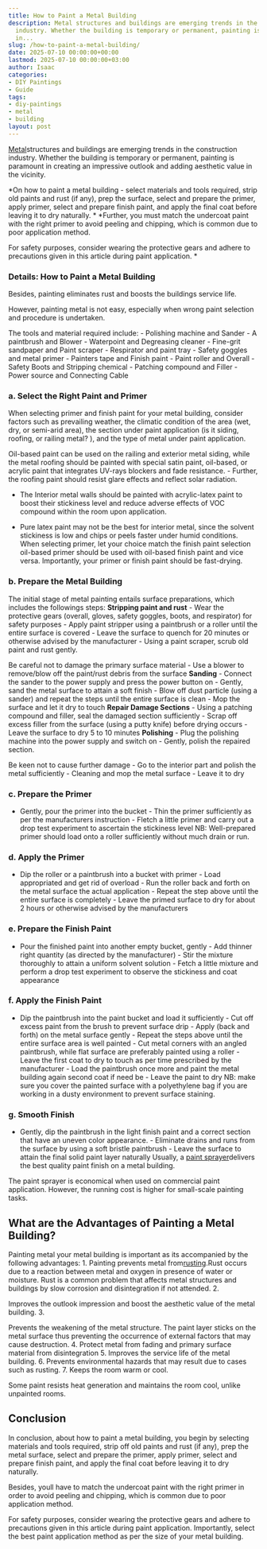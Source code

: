 ```yaml
---
title: How to Paint a Metal Building
description: Metal structures and buildings are emerging trends in the construction
  industry. Whether the building is temporary or permanent, painting is paramount
  in...
slug: /how-to-paint-a-metal-building/
date: 2025-07-10 00:00:00+00:00
lastmod: 2025-07-10 00:00:00+03:00
author: Isaac
categories:
- DIY Paintings
- Guide
tags:
- diy-paintings
- metal
- building
layout: post
---
```

[Metal](https://pestpolicy.com/can-you-use-acrylic-paint-on-metal/)structures and buildings are emerging trends in the construction industry. Whether the building is temporary or permanent, painting is paramount in creating an impressive outlook and adding aesthetic value in the vicinity.

*On how to paint a metal building - select materials and tools required, strip old paints and rust (if any), prep the surface, select and prepare the primer, apply primer, select and prepare finish paint, and apply the final coat before leaving it to dry naturally. * *Further, you must match the undercoat paint with the right primer to avoid peeling and chipping, which is common due to poor application method.

For safety purposes, consider wearing the protective gears and adhere to precautions given in this article during paint application. *

###  Details: How to Paint a Metal Building

Besides, painting eliminates rust and boosts the buildings service life.

However, painting metal is not easy, especially when wrong paint selection and procedure is undertaken.

The tools and material required include: - Polishing machine and Sander - A paintbrush and Blower - Waterpoint and Degreasing cleaner - Fine-grit sandpaper and Paint scraper - Respirator and paint tray - Safety goggles and metal primer - Painters tape and Finish paint - Paint roller and Overall - Safety Boots and Stripping chemical - Patching compound and Filler - Power source and Connecting Cable

###  a. Select the Right Paint and Primer

When selecting primer and finish paint for your metal building, consider factors such as prevailing weather, the climatic condition of the area (wet, dry, or semi-arid area), the section under paint application (is it siding, roofing, or railing metal? ), and the type of metal under paint application.

Oil-based paint can be used on the railing and exterior metal siding, while the metal roofing should be painted with special satin paint, oil-based, or acrylic paint that integrates UV-rays blockers and fade resistance. - Further, the roofing paint should resist glare effects and reflect solar radiation.

- The Interior metal walls should be painted with acrylic-latex paint to boost their stickiness level and reduce adverse effects of VOC compound within the room upon application.

- Pure latex paint may not be the best for interior metal, since the solvent stickiness is low and chips or peels faster under humid conditions. When selecting primer, let your choice match the finish paint selection oil-based primer should be used with oil-based finish paint and vice versa. Importantly, your primer or finish paint should be fast-drying.

###  b. Prepare the Metal Building

The initial stage of metal painting entails surface preparations, which includes the followings steps: **Stripping paint and rust** - Wear the protective gears (overall, gloves, safety goggles, boots, and respirator) for safety purposes - Apply paint stripper using a paintbrush or a roller until the entire surface is covered - Leave the surface to quench for 20 minutes or otherwise advised by the manufacturer - Using a paint scraper, scrub old paint and rust gently.

Be careful not to damage the primary surface material - Use a blower to remove/blow off the paint/rust debris from the surface **Sanding** - Connect the sander to the power supply and press the power button on - Gently, sand the metal surface to attain a soft finish - Blow off dust particle (using a sander) and repeat the steps until the entire surface is clean - Mop the surface and let it dry to touch **Repair Damage Sections** - Using a patching compound and filler, seal the damaged section sufficiently - Scrap off excess filler from the surface (using a putty knife) before drying occurs - Leave the surface to dry 5 to 10 minutes **Polishing** - Plug the polishing machine into the power supply and switch on - Gently, polish the repaired section.

Be keen not to cause further damage - Go to the interior part and polish the metal sufficiently - Cleaning and mop the metal surface - Leave it to dry

###  c. Prepare the Primer

- Gently, pour the primer into the bucket - Thin the primer sufficiently as per the manufacturers instruction - Fletch a little primer and carry out a drop test experiment to ascertain the stickiness level NB: Well-prepared primer should load onto a roller sufficiently without much drain or run.

###  d. Apply the Primer

- Dip the roller or a paintbrush into a bucket with primer - Load appropriated and get rid of overload - Run the roller back and forth on the metal surface the actual application - Repeat the step above until the entire surface is completely - Leave the primed surface to dry for about 2 hours or otherwise advised by the manufacturers

###  e. Prepare the Finish Paint

- Pour the finished paint into another empty bucket, gently - Add thinner right quantity (as directed by the manufacturer) - Stir the mixture thoroughly to attain a uniform solvent solution - Fetch a little mixture and perform a drop test experiment to observe the stickiness and coat appearance

###  f. Apply the Finish Paint

- Dip the paintbrush into the paint bucket and load it sufficiently - Cut off excess paint from the brush to prevent surface drip - Apply (back and forth) on the metal surface gently - Repeat the steps above until the entire surface area is well painted - Cut metal corners with an angled paintbrush, while flat surface are preferably painted using a roller - Leave the first coat to dry to touch as per time prescribed by the manufacturer - Load the paintbrush once more and paint the metal building again second coat if need be - Leave the paint to dry NB: make sure you cover the painted surface with a polyethylene bag if you are working in a dusty environment to prevent surface staining.

###  g. Smooth Finish

- Gently, dip the paintbrush in the light finish paint and a correct section that have an uneven color appearance. - Eliminate drains and runs from the surface by using a soft bristle paintbrush - Leave the surface to attain the final solid paint layer naturally Usually, a [paint sprayer](https://pestpolicy.com/how-to-spray-paint-metal/)delivers the best quality paint finish on a metal building.

The paint sprayer is economical when used on commercial paint application. However, the running cost is higher for small-scale painting tasks.

##  What are the Advantages of Painting a Metal Building?

Painting metal your metal building is important as its accompanied by the following advantages: 1. Painting prevents metal from[rusting](https://pestpolicy.com/best-paint-for-metal-garage-door/).Rust occurs due to a reaction between metal and oxygen in presence of water or moisture. Rust is a common problem that affects metal structures and buildings by slow corrosion and disintegration if not attended. 2.

Improves the outlook impression and boost the aesthetic value of the metal building. 3.

Prevents the weakening of the metal structure. The paint layer sticks on the metal surface thus preventing the occurrence of external factors that may cause destruction. 4. Protect metal from fading and primary surface material from disintegration 5. Improves the service life of the metal building. 6. Prevents environmental hazards that may result due to cases such as rusting. 7. Keeps the room warm or cool.

Some paint resists heat generation and maintains the room cool, unlike unpainted rooms.

##  Conclusion

In conclusion, about how to paint a metal building, you begin by selecting materials and tools required, strip off old paints and rust (if any), prep the metal surface, select and prepare the primer, apply primer, select and prepare finish paint, and apply the final coat before leaving it to dry naturally.

Besides, youll have to match the undercoat paint with the right primer in order to avoid peeling and chipping, which is common due to poor application method.

For safety purposes, consider wearing the protective gears and adhere to precautions given in this article during paint application. Importantly, select the best paint application method as per the size of your metal building.